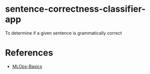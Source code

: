 # sentence-correctness-classifier-app
To determine if a given sentence is grammatically correct


# References
- [MLOps-Basics](https://github.com/graviraja/MLOps-Basics)
